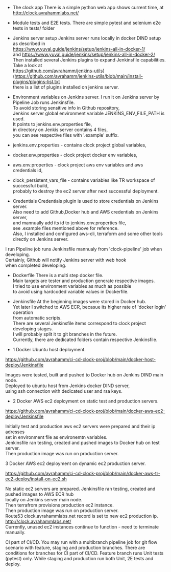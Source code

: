 - The clock app
There is a simple python web app shows current time,
at http://clock.avrahammlabs.net/

- Module tests and E2E tests.
There are simple pytest and selenium e2e tests
in tests/ folder 

- Jenkins server setup
Jenkins server runs locally in docker DIND setup as described in <br/>
https://www.yuval.guide/jenkins/setup/jenkins-all-in-docker-1/ <br/>
and
https://www.yuval.guide/jenkins/setup/jenkins-all-in-docker-2/ <br/>
Then installed several Jenkins plugins 
to expand Jenkinsfile capabilities.
Take a look at <br/>
https://github.com/avrahamm/jenkins-utils](https://github.com/avrahamm/jenkins-utils/blob/main/install-plugins/plugins-list.txt <br/>
there is a list of plugins installed on jenkins server.

- Environment variables on Jenkins server.
I run it on Jenkins server by Pipeline Job runs Jenkinsfile. <br/>
To avoid storing sensitive info in Github repository, <br/>
Jenkins server global environment variable JENKINS_ENV_FILE_PATH is used. <br/>
It points to jenkins.env.properties file, <br/>
in directory on Jenkis server contains 4 files, <br/>
you can see respective files with '.example' suffix. <br/>

- jenkins.env.properties - contains clock project global variables,<br/>
- docker.env.properties - clock project docker env variables,<br/>
- aws.env.properties - clock project aws env variables and aws credentials id,<br/>
- clock_persistent_vars_file - contains variables like TR workspace of successful build,<br/>
  probably to destroy the ec2 server after next successful deployment.
  
- Credentials
Credentials plugin is used to store credentials on Jenkins server. <br/>
Also need to add Github,Docker hub and AWS credentials on Jenkins server, <br/>
and mannually add its id to jenkins.env.properties file,<br/>
see .example files mentioned above for reference. <br/>
Also, I installed and configured aws-cli, terraform and some other tools <br/>
directly on Jenkins server. <br/>

I run Pipeline job runs Jenkinsfile mannualy from 'clock-pipeline' job when developing. <br/>
Certainly, Github will notify Jenkins server with web hook <br/>
when completed developing. <br/>

- Dockerfile
There is a multi step docker file. <br/>
Main targets are tester and production generate respective images. <br/>
I tried to use environment variables as much as possible <br/>
to avoid using hardcoded variable values in Dockerfile. <br/>

- Jenkinsfile
At the beginning images were stored in Docker hub. <br/>
Yet later I switched to AWS ECR, becasue its higher rate of 'docker login' operation <br/>
from automatic scripts. <br/>
There are several Jenkinsfile items correspond to clock project developing stages. <br/>
I will probably split it to git branches in the future. <br/>
Currently, there are dedicated folders contain respective Jenkinsfile. <br/>

- 1 Docker Ubuntu host deployment.

https://github.com/avrahamm/ci-cd-clock-proj/blob/main/docker-host-deploy/Jenkinsfile <br/>

Images were tested, built and pushed to Docker hub on Jenkins DIND main node. <br/>
Deployed to ubuntu host from Jenkins docker DIND server, <br/>
using ssh connection with dedicated user and rsa keys. <br/>

- 2 Docker AWS ec2 deployment on static test and production servers.

https://github.com/avrahamm/ci-cd-clock-proj/blob/main/docker-aws-ec2-deploy/Jenkinsfile <br/>

Initially test and production aws ec2 servers were prepared and their ip adresses <br/>
set in environment file as environemtn variables. <br/>
Jenkinsfile ran testing, created and pushed images to Docker hub on test server. <br/>
Then production image was run on production server. <br/>
  
3 Docker AWS ec2 deployment on dynamic ec2 production server.

https://github.com/avrahamm/ci-cd-clock-proj/blob/main/docker-aws-tr-ec2-deploy/install-on-ec2.sh <br/>

No static ec2 servers are prepared.
Jenkinsfile ran testing, created and pushed images to AWS ECR hub <br/>
locally on Jenkins server main node. <br/>
Then terrafrom provisions production ec2 instance. <br/>
Then production image was run on production server. <br/>
Route53 clock.avrahammlabs.net record is set to new ec2 production ip. <br/>
http://clock.avrahammlabs.net/ <br/>
Currently, unused ec2 instances continue to function - need to terminate manually.

CI part of CI/CD.
You may run with a multibranch pipeline job for git flow scenario 
with feature, staging and production branches.
There are conditions for branches for CI part of CI/CD.
Feature branch runs Unit tests (pytest) only.
While staging and production run both Unit, 2E tests and deploy.



